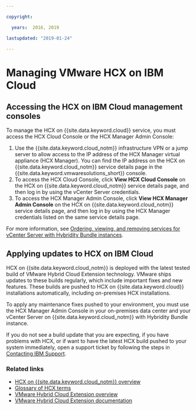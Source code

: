 ```yaml
---

copyright:

  years:  2016, 2019

lastupdated: "2019-01-24"

---
```


# Managing VMware HCX on IBM Cloud

## Accessing the HCX on IBM Cloud management consoles

To manage the HCX on {{site.data.keyword.cloud}} service, you must access the HCX Cloud Console or the HCX Manager Admin Console:
1. Use the {{site.data.keyword.cloud_notm}} infrastructure VPN or a jump server to allow access to the IP address of the HCX Manager virtual appliance (HCX Manager). You can find the IP address on the HCX on {{site.data.keyword.cloud_notm}} service details page in the {{site.data.keyword.vmwaresolutions_short}} console.
2. To access the HCX Cloud Console, click **View HCX Cloud Console** on the HCX on {{site.data.keyword.cloud_notm}} service details page, and then log in by using the vCenter Server credentials.
3. To access the HCX Manager Admin Console, click **View HCX Manager Admin Console** on the HCX on {{site.data.keyword.cloud_notm}} service details page, and then log in by using the HCX Manager credentials listed on the same service details page.

For more information, see [Ordering, viewing, and removing services for vCenter Server with Hybridity Bundle instances](/docs/services/vmwaresolutions/vcenter/vc_hybrid_addingremovingservices.html).

## Applying updates to HCX on IBM Cloud

HCX on {{site.data.keyword.cloud_notm}} is deployed with the latest tested build of VMware Hybrid Cloud Extension technology. VMware ships updates to these builds regularly, which include important fixes and new features. These builds are pushed to HCX on {{site.data.keyword.cloud}} installations automatically, including on-premises HCX installations.

To apply any maintenance fixes pushed to your environment, you must use the HCX Manager Admin Console in your on-premises data center and your vCenter Server on {{site.data.keyword.cloud_notm}} with Hybridity Bundle instance.

If you do not see a build update that you are expecting, if you have problems with HCX, or if want to have the latest HCX build pushed to your system immediately, open a support ticket by following the steps in [Contacting IBM Support](/docs/services/vmwaresolutions/vmonic/trbl_support.html).

### Related links

* [HCX on {{site.data.keyword.cloud_notm}} overview](/docs/services/vmwaresolutions/services/hcx_considerations.html)
* [Glossary of HCX terms](/docs/services/vmwaresolutions/services/hcx_glossary.html)
* [VMware Hybrid Cloud Extension overview](https://cloud.vmware.com/vmware-hcx)
* [VMware Hybrid Cloud Extension documentation](https://cloud.vmware.com/vmware-hcx/resources)
